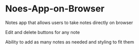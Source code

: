# Noes-App-on-Browser

Notes app that allows users to take notes directly on browser

Edit and delete buttons for any note

Ability to add as many notes as needed and styling to fit them

